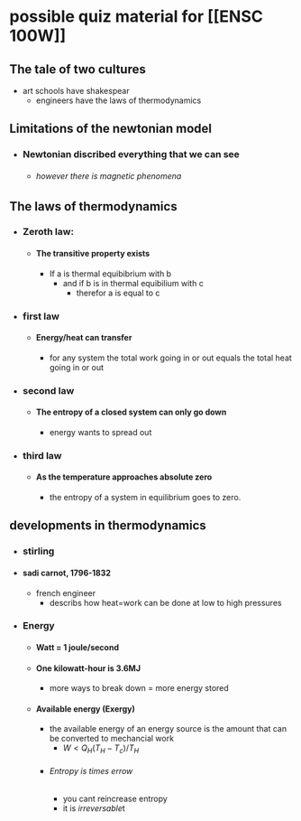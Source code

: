 # possible quiz material for [[ENSC 100W]]

## The tale of two cultures 
- art schools have shakespear 
	- engineers have the laws of thermodynamics

## Limitations of the newtonian model
- ### Newtonian discribed everything that we can see
	- ###### however there is magnetic phenomena

## The laws of thermodynamics
- ### Zeroth law:
	- #### The transitive property exists
		- If a is thermal equibibrium with b
			- and if b is in thermal equibilium with c
				-  therefor a is equal to c
- ### first law
	- #### Energy/heat can transfer
		- for any system the total work going in or out equals the total heat going in or out
- ### second law
	- #### The entropy of a closed system can only go down
		- energy wants to spread out
- ### third law
	- #### As the temperature approaches absolute zero
		- the entropy of a system in equilibrium goes to zero.

## developments in thermodynamics
- ### stirling 
- #### sadi carnot, 1796-1832
	- french engineer
		- describs how heat=work can be done at low to high pressures
- ### Energy
	- #### Watt = 1 joule/second
	- #### One kilowatt-hour is 3.6MJ
		- more ways to break down = more energy stored
	- #### Available energy (Exergy)
		- the available energy of an energy source is the amount that can be converted to mechancial work
			- $W<Q_{H}(T_{H}-T_{c})$$/T_{H}$
		- ###### Entropy is times errow
			- you cant reincrease entropy 
			- it is *irreversable*t